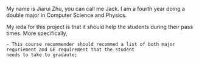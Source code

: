 My name is Jiarui Zhu, you can call me Jack. I am a fourth year doing a double major in Computer Science and Physics.

My ieda for this project is that it should help the students during their pass times. More specifically,

    - This course recommender should recommed a list of both major requriement and GE requirement that the student 
    needs to take to gradaute;
